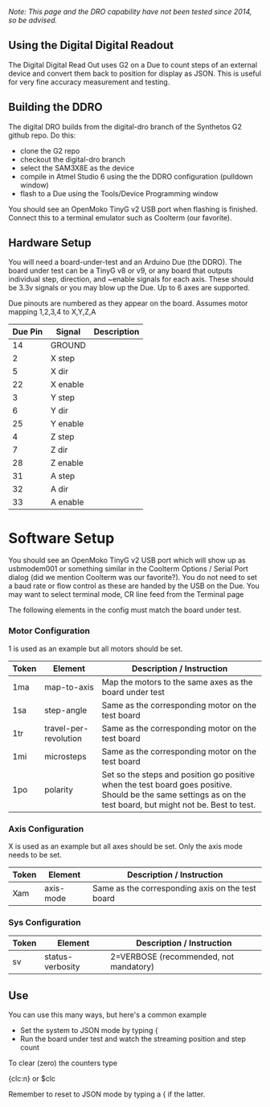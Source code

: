 _Note: This page and the DRO capability have not been tested since 2014, so be advised._

## Using the Digital Digital Readout
The Digital Digital Read Out uses G2 on a Due to count steps of an external device and convert them back to position for display as JSON. This is useful for very fine accuracy measurement and testing.

## Building the DDRO
The digital DRO builds from the digital-dro branch of the Synthetos G2 github repo. Do this:

- clone the G2 repo
- checkout the digital-dro branch
- select the SAM3X8E as the device
- compile in Atmel Studio 6 using the the DDRO configuration (pulldown window)
- flash to a Due using the Tools/Device Programming window

You should see an OpenMoko TinyG v2 USB port when flashing is finished. Connect this to a terminal emulator such as Coolterm (our favorite).

## Hardware Setup
You will need a board-under-test and an Arduino Due (the DDRO). The board under test can be a TinyG v8 or v9, or any board that outputs individual step, direction, and ~enable signals for each axis. These should be 3.3v signals or you may blow up the Due. Up to 6 axes are supported.

Due pinouts are numbered as they appear on the board. Assumes motor mapping 1,2,3,4 to X,Y,Z,A

Due Pin | Signal | Description
------|------------|---------
14 | GROUND |
2 | X step |
5 | X dir |
22 | X enable |
3 | Y step |
6 | Y dir |
25 | Y enable |
4 | Z step |
7 | Z dir |
28 | Z enable |
31 | A step |
32 | A dir |
33 | A enable |

# Software Setup
You should see an OpenMoko TinyG v2 USB port which will show up as usbmodem001 or something similar in the Coolterm Options / Serial Port dialog (did we mention Coolterm was our favorite?). You do not need to set a baud rate or flow control as these are handed by the USB on the Due. You may want to select terminal mode, CR line feed from the Terminal page

The following elements in the config must match the board under test.

### Motor Configuration
1 is used as an example but all motors should be set.

Token | Element | Description / Instruction
------|------------|---------
1ma | map-to-axis | Map the motors to the same axes as the board under test
1sa | step-angle | Same as the corresponding motor on the test board
1tr | travel-per-revolution | Same as the corresponding motor on the test board
1mi | microsteps | Same as the corresponding motor on the test board
1po | polarity | Set so the steps and position go positive when the test board goes positive. Should be the same settings as on the test board, but might not be. Best to test.

### Axis Configuration
X is used as an example but all axes should be set. Only the axis mode needs to be set.

Token | Element | Description / Instruction
------|------------|---------
Xam | axis-mode | Same as the corresponding axis on the test board

### Sys Configuration

Token | Element | Description / Instruction
------|------------|---------
sv | status-verbosity | 2=VERBOSE (recommended, not mandatory)

## Use
You can use this many ways, but here's a common example

 - Set the system to JSON mode by typing { <CR>
 - Run the board under test and watch the streaming position and step count

To clear (zero) the counters type

{clc:n} or $clc

Remember to reset to JSON mode by typing a { if the latter.
